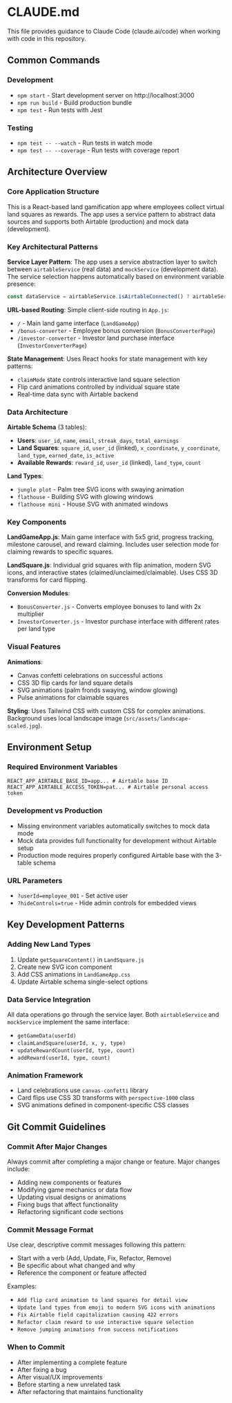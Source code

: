 # CLAUDE.md

This file provides guidance to Claude Code (claude.ai/code) when working with code in this repository.

## Common Commands

### Development
- `npm start` - Start development server on http://localhost:3000
- `npm run build` - Build production bundle
- `npm test` - Run tests with Jest

### Testing
- `npm test -- --watch` - Run tests in watch mode
- `npm test -- --coverage` - Run tests with coverage report

## Architecture Overview

### Core Application Structure
This is a React-based land gamification app where employees collect virtual land squares as rewards. The app uses a service pattern to abstract data sources and supports both Airtable (production) and mock data (development).

### Key Architectural Patterns

**Service Layer Pattern**: The app uses a service abstraction layer to switch between `airtableService` (real data) and `mockService` (development data). The service selection happens automatically based on environment variable presence:
```javascript
const dataService = airtableService.isAirtableConnected() ? airtableService : mockService;
```

**URL-based Routing**: Simple client-side routing in `App.js`:
- `/` - Main land game interface (`LandGameApp`)
- `/bonus-converter` - Employee bonus conversion (`BonusConverterPage`) 
- `/investor-converter` - Investor land purchase interface (`InvestorConverterPage`)

**State Management**: Uses React hooks for state management with key patterns:
- `claimMode` state controls interactive land square selection
- Flip card animations controlled by individual square state
- Real-time data sync with Airtable backend

### Data Architecture

**Airtable Schema** (3 tables):
- **Users**: `user_id`, `name`, `email`, `streak_days`, `total_earnings`
- **Land Squares**: `square_id`, `user_id` (linked), `x_coordinate`, `y_coordinate`, `land_type`, `earned_date`, `is_active`
- **Available Rewards**: `reward_id`, `user_id` (linked), `land_type`, `count`

**Land Types**:
- `jungle plot` - Palm tree SVG icons with swaying animation
- `flathouse` - Building SVG with glowing windows
- `flathouse mini` - House SVG with animated windows

### Key Components

**LandGameApp.js**: Main game interface with 5x5 grid, progress tracking, milestone carousel, and reward claiming. Includes user selection mode for claiming rewards to specific squares.

**LandSquare.js**: Individual grid squares with flip animation, modern SVG icons, and interactive states (claimed/unclaimed/claimable). Uses CSS 3D transforms for card flipping.

**Conversion Modules**: 
- `BonusConverter.js` - Converts employee bonuses to land with 2x multiplier
- `InvestorConverter.js` - Investor purchase interface with different rates per land type

### Visual Features

**Animations**:
- Canvas confetti celebrations on successful actions
- CSS 3D flip cards for land square details
- SVG animations (palm fronds swaying, window glowing)
- Pulse animations for claimable squares

**Styling**: Uses Tailwind CSS with custom CSS for complex animations. Background uses local landscape image (`src/assets/landscape-scaled.jpg`).

## Environment Setup

### Required Environment Variables
```
REACT_APP_AIRTABLE_BASE_ID=app... # Airtable base ID
REACT_APP_AIRTABLE_ACCESS_TOKEN=pat... # Airtable personal access token
```

### Development vs Production
- Missing environment variables automatically switches to mock data mode
- Mock data provides full functionality for development without Airtable setup
- Production mode requires properly configured Airtable base with the 3-table schema

### URL Parameters
- `?userId=employee_001` - Set active user
- `?hideControls=true` - Hide admin controls for embedded views

## Key Development Patterns

### Adding New Land Types
1. Update `getSquareContent()` in `LandSquare.js`
2. Create new SVG icon component
3. Add CSS animations in `LandGameApp.css`
4. Update Airtable schema single-select options

### Data Service Integration
All data operations go through the service layer. Both `airtableService` and `mockService` implement the same interface:
- `getGameData(userId)`
- `claimLandSquare(userId, x, y, type)`
- `updateRewardCount(userId, type, count)`
- `addReward(userId, type, count)`

### Animation Framework
- Land celebrations use `canvas-confetti` library
- Card flips use CSS 3D transforms with `perspective-1000` class
- SVG animations defined in component-specific CSS classes

## Git Commit Guidelines

### Commit After Major Changes
Always commit after completing a major change or feature. Major changes include:
- Adding new components or features
- Modifying game mechanics or data flow
- Updating visual designs or animations
- Fixing bugs that affect functionality
- Refactoring significant code sections

### Commit Message Format
Use clear, descriptive commit messages following this pattern:
- Start with a verb (Add, Update, Fix, Refactor, Remove)
- Be specific about what changed and why
- Reference the component or feature affected

Examples:
- `Add flip card animation to land squares for detail view`
- `Update land types from emoji to modern SVG icons with animations`
- `Fix Airtable field capitalization causing 422 errors`
- `Refactor claim reward to use interactive square selection`
- `Remove jumping animations from success notifications`

### When to Commit
- After implementing a complete feature
- After fixing a bug
- After visual/UX improvements
- Before starting a new unrelated task
- After refactoring that maintains functionality